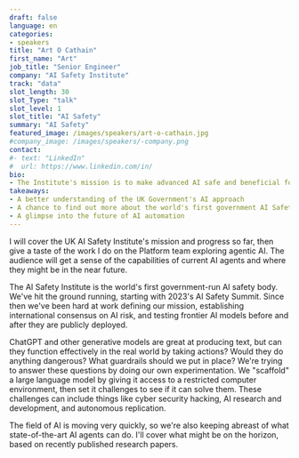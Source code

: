 ```yaml
---
draft: false
language: en
categories:
- speakers
title: "Art O Cathain"
first_name: "Art"
job_title: "Senior Engineer"
company: "AI Safety Institute"
track: "data"
slot_length: 30
slot_Type: "talk"
slot_level: 1
slot_title: "AI Safety"
summary: "AI Safety"
featured_image: /images/speakers/art-o-cathain.jpg
#company_image: /images/speakers/-company.png
contact:
#- text: "LinkedIn"
#  url: https://www.linkedin.com/in/
bio:
- The Institute's mission is to make advanced AI safe and beneficial for Britain and the world. Art works on the Platform team, providing support to their researchers. His current focus is exploring the capabilities of autonomous AI agents.
takeaways:
- A better understanding of the UK Government's AI approach
- A chance to find out more about the world's first government AI Safety Institute
- A glimpse into the future of AI automation
---
```


I will cover the UK AI Safety Institute's mission and progress so far, then give a taste of the work I do on the Platform team exploring agentic AI. The audience will get a sense of the capabilities of current AI agents and where they might be in the near future.
 
The AI Safety Institute is the world's first government-run AI safety body. We've hit the ground running, starting with 2023's AI Safety Summit. Since then we've been hard at work defining our mission, establishing international consensus on AI risk, and testing frontier AI models before and after they are publicly deployed.

ChatGPT and other generative models are great at producing text, but can they function effectively in the real world by taking actions? Would they do anything dangerous? What guardrails should we put in place? We're trying to answer these questions by doing our own experimentation. We "scaffold" a large language model by giving it access to a restricted computer environment, then set it challenges to see if it can solve them. These challenges can include things like cyber security hacking, AI research and development, and autonomous replication.

The field of AI is moving very quickly, so we're also keeping abreast of what state-of-the-art AI agents can do. I'll cover what might be on the horizon, based on recently published research papers.
